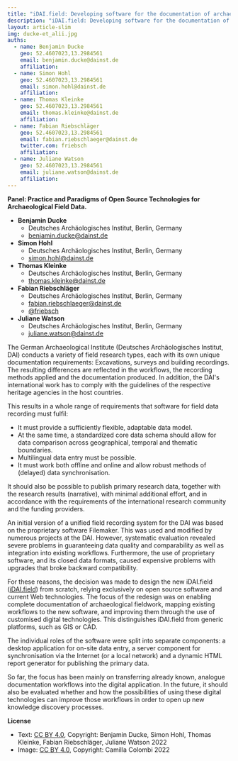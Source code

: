 ```yaml
---
title: "iDAI.field: Developing software for the documentation of archaeological fieldwork"
description: "iDAI.field: Developing software for the documentation of archaeological fieldwork"
layout: article-slim
img: ducke-et_alii.jpg
auths:
  - name: Benjamin Ducke
    geo: 52.4607023,13.2984561
    email: benjamin.ducke@dainst.de
    affiliation: 
  - name: Simon Hohl
    geo: 52.4607023,13.2984561
    email: simon.hohl@dainst.de
    affiliation: 
  - name: Thomas Kleinke
    geo: 52.4607023,13.2984561
    email: thomas.kleinke@dainst.de
    affiliation: 
  - name: Fabian Riebschläger
    geo: 52.4607023,13.2984561
    email: fabian.riebschlaeger@dainst.de
    twitter.com: friebsch
    affiliation: 
  - name: Juliane Watson
    geo: 52.4607023,13.2984561
    email: juliane.watson@dainst.de
    affiliation: 
---
```


**Panel: Practice and Paradigms of Open Source Technologies for Archaeological Field Data.**

- **Benjamin Ducke**
  - Deutsches Archäologisches Institut, Berlin, Germany
  - [benjamin.ducke@dainst.de](mailto:benjamin.ducke@dainst.de)
- **Simon Hohl**
  - Deutsches Archäologisches Institut, Berlin, Germany
  - [simon.hohl@dainst.de](mailto:simon.hohl@dainst.de)
- **Thomas Kleinke**
  - Deutsches Archäologisches Institut, Berlin, Germany
  - [thomas.kleinke@dainst.de](mailto:thomas.kleinke@dainst.de)
- **Fabian Riebschläger**
  - Deutsches Archäologisches Institut, Berlin, Germany
  - [fabian.riebschlaeger@dainst.de](mailto:fabian.riebschlaeger@dainst.de)
  - [@friebsch](https://twitter.com/friebsch)
- **Juliane Watson**
  - Deutsches Archäologisches Institut, Berlin, Germany
  - [juliane.watson@dainst.de](mailto:fabian.riebschlaeger@dainst.de)


The German Archaeological Institute (Deutsches Archäologisches Institut, DAI) conducts a variety of field research types, each with its own unique documentation requirements: Excavations, surveys and building recordings. The resulting differences are reflected in the workflows, the recording methods applied and the documentation produced. In addition, the DAI's international work has to comply with the guidelines of the respective heritage agencies in the host countries.

This results in a whole range of requirements that software for field data recording must fulfil:
-	It must provide a sufficiently flexible, adaptable data model.
-	At the same time, a standardized core data schema should allow for data comparison across geographical, temporal and thematic boundaries.
-	Multilingual data entry must be possible.
-	It must work both offline and online and allow robust methods of (delayed) data synchronisation.

It should also be possible to publish primary research data, together with the research results (narrative), with minimal additional effort, and in accordance with the requirements of the international research community and the funding providers.

An initial version of a unified field recording system for the DAI was based on the proprietary software Filemaker. This was used and modified by numerous projects at the DAI. However, systematic evaluation revealed severe problems in guaranteeing data quality and comparability as well as integration into existing workflows. Furthermore, the use of proprietary software, and its closed data formats, caused expensive problems with upgrades that broke backward compatibility.

For these reasons, the decision was made to design the new iDAI.field ([iDAI.field](https://github.com/dainst/idai-field)) from scratch, relying exclusively on open source software and current Web technologies. The focus of the redesign was on enabling complete documentation of archaeological fieldwork, mapping existing workflows to the new software, and improving them through the use of customised digital technologies. This distinguishes iDAI.field from generic platforms, such as GIS or CAD.

The individual roles of the software were split into separate components: a desktop application for on-site data entry, a server component for synchronisation via the Internet (or a local network) and a dynamic HTML report generator for publishing the primary data.

So far, the focus has been mainly on transferring already known, analogue documentation workflows into the digital application. In the future, it should also be evaluated whether and how the possibilities of using these digital technologies can improve those workflows in order to open up new knowledge discovery processes.



**License**

- Text: [CC BY 4.0](https://creativecommons.org/licenses/by/4.0/), Copyright: Benjamin Ducke, Simon Hohl, Thomas Kleinke, Fabian Riebschläger, Juliane Watson 2022
- Image: [CC BY 4.0](https://creativecommons.org/licenses/by/4.0/), Copyright: Camilla Colombi 2022
